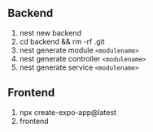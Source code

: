 ## Backend

1. nest new backend
2. cd backend && rm -rf .git
3. nest generate module `<modulename>`
4. nest generate controller `<modulename>`
5. nest generate service `<modulename>`


## Frontend

1. npx create-expo-app@latest
2. frontend
